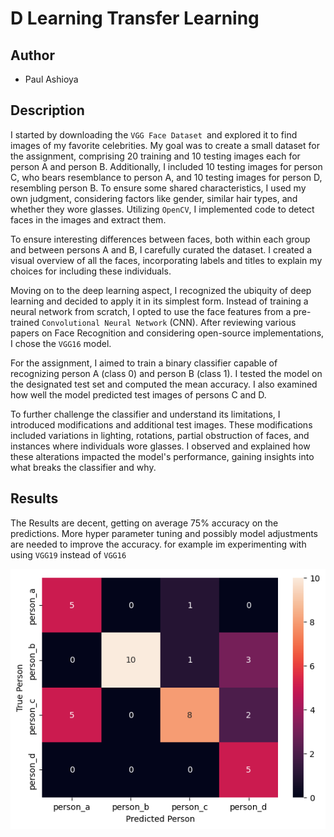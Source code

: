 # D Learning Transfer Learning

## Author 

- Paul Ashioya

## Description

I started by downloading the `VGG Face Dataset `and explored it to find images of my favorite celebrities. My goal was to create a small dataset for the assignment, comprising 20 training and 10 testing images each for person A and person B. Additionally, I included 10 testing images for person C, who bears resemblance to person A, and 10 testing images for person D, resembling person B. To ensure some shared characteristics, I used my own judgment, considering factors like gender, similar hair types, and whether they wore glasses. Utilizing `OpenCV`, I implemented code to detect faces in the images and extract them.

To ensure interesting differences between faces, both within each group and between persons A and B, I carefully curated the dataset. I created a visual overview of all the faces, incorporating labels and titles to explain my choices for including these individuals.

Moving on to the deep learning aspect, I recognized the ubiquity of deep learning and decided to apply it in its simplest form. Instead of training a neural network from scratch, I opted to use the face features from a pre-trained `Convolutional Neural Network` (CNN). After reviewing various papers on Face Recognition and considering open-source implementations, I chose the `VGG16` model.

For the assignment, I aimed to train a binary classifier capable of recognizing person A (class 0) and person B (class 1). I tested the model on the designated test set and computed the mean accuracy. I also examined how well the model predicted test images of persons C and D.

To further challenge the classifier and understand its limitations, I introduced modifications and additional test images. These modifications included variations in lighting, rotations, partial obstruction of faces, and instances where individuals wore glasses. I observed and explained how these alterations impacted the model's performance, gaining insights into what breaks the classifier and why.


## Results

The Results are decent, getting on average 75% accuracy on the predictions. More hyper parameter tuning and possibly model adjustments are needed to improve the accuracy. for example im experimenting with using `VGG19` instead of `VGG16`

![Alt text](assets/result_confusion_matrix.png)